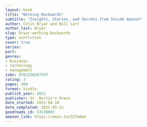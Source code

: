```yaml
---
layout: book
title: "Working Backwards"
subtitle: "Insights, Stories, and Secrets from Inside Amazon"
author: Colin Bryar and Bill Carr
author_last: Bryar
slug: bryar-working-backwards
type: nonfiction
cover: true
series: 
part: 
genres:
- business
- technology
- management
isbn: 9781250267597
rating: 3
pages: 304
format: kindle
publish_year: 2021
publisher: St. Martin's Press
date_started: 2021-04-10
date_completed: 2021-05-21
goodreads_id: 53138083
amazon_link: https://amzn.to/327mdmd
---
```

